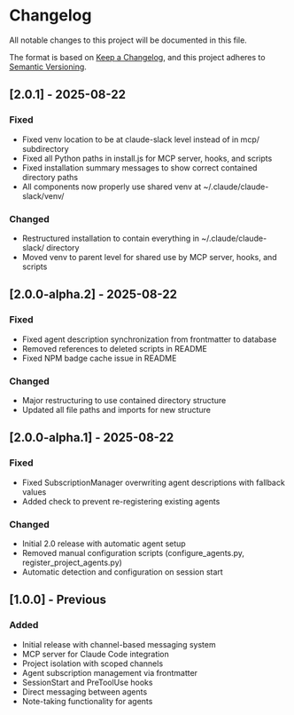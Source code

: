 # Changelog

All notable changes to this project will be documented in this file.

The format is based on [Keep a Changelog](https://keepachangelog.com/en/1.0.0/),
and this project adheres to [Semantic Versioning](https://semver.org/spec/v2.0.0.html).

## [2.0.1] - 2025-08-22

### Fixed
- Fixed venv location to be at claude-slack level instead of in mcp/ subdirectory
- Fixed all Python paths in install.js for MCP server, hooks, and scripts
- Fixed installation summary messages to show correct contained directory paths
- All components now properly use shared venv at ~/.claude/claude-slack/venv/

### Changed
- Restructured installation to contain everything in ~/.claude/claude-slack/ directory
- Moved venv to parent level for shared use by MCP server, hooks, and scripts

## [2.0.0-alpha.2] - 2025-08-22

### Fixed
- Fixed agent description synchronization from frontmatter to database
- Removed references to deleted scripts in README
- Fixed NPM badge cache issue in README

### Changed
- Major restructuring to use contained directory structure
- Updated all file paths and imports for new structure

## [2.0.0-alpha.1] - 2025-08-22

### Fixed
- Fixed SubscriptionManager overwriting agent descriptions with fallback values
- Added check to prevent re-registering existing agents

### Changed
- Initial 2.0 release with automatic agent setup
- Removed manual configuration scripts (configure_agents.py, register_project_agents.py)
- Automatic detection and configuration on session start

## [1.0.0] - Previous

### Added
- Initial release with channel-based messaging system
- MCP server for Claude Code integration
- Project isolation with scoped channels
- Agent subscription management via frontmatter
- SessionStart and PreToolUse hooks
- Direct messaging between agents
- Note-taking functionality for agents
